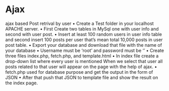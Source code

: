 # Ajax
ajax based Post retrival by user
•	Create a Test folder in your localhost APACHE server.
•	First Create two tables in MySql one with user info and second with user post.
•	Insert at least 100 random users in user info table and second insert 100 posts per user that’s mean total 10,000 posts in user post table. 
•	Export your database and download that file with the name of your database
•	Username must be ‘root’ and password must be ‘’
•	Create three files index.php, fetch.php, and template.html 
•	In index file create a drop-down list where every user is mentioned When we select that user all posts related to that user will appear on the page with the help of ajax.
•	fetch.php used for database purpose and get the output in the form of JSON 
•	After that push that JSON to template file and show the result on the index page.

